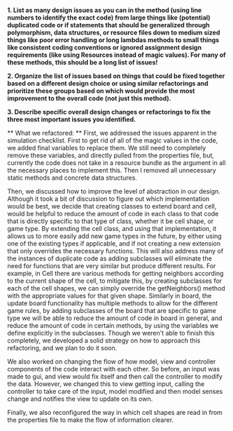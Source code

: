 **1. List as many design issues as you can in the method (using line numbers to identify the exact code) from large things 
like (potential) duplicated code or if statements that should be generalized through polymorphism, data structures, or 
resource files down to medium sized things like poor error handling or long lambdas methods to small things like 
consistent coding conventions or ignored assignment design requirements (like using Resources instead of magic values). 
For many of these methods, this should be a long list of issues!**


**2. Organize the list of issues based on things that could be fixed together based on a different design choice or using 
similar refactorings and prioritize these groups based on which would provide the most improvement to the overall code 
(not just this method).**


**3. Describe specific overall design changes or refactorings to fix the three most important issues you identified.**



** What we refactored: **
First, we addressed the issues apparent in the simulation checklist. First to get rid of all of the magic values in the 
code, we added final variables to replace them. We still need to completely remove these variables, and directly pulled 
from the properties file, but, currently the code does not take in a resource bundle as the argument in all the 
necessary places to implement this. Then I removed all unnecessary static methods and concrete data structures. 

Then, we discussed how to improve the level of abstraction in our design. Although it took a bit of discussion to figure 
out which implementation would be best, we decide that creating classes to extend board and cell, would be helpful to 
reduce the amount of code in each class to that code that is directly specific to that type of class, whether it be cell 
shape, or game type. By extending the cell class, and using that implementation, it allows us to more easily add new 
game types in the future, by either using one of the existing types if applicable, and if not creating a new extension 
that only overrides the necessary functions. This will also address many of the instances of duplicate code as adding 
subclasses will eliminate the need for functions that are very similar but produce different results. For example, in 
Cell there are various methods for getting neighbors according to the current shape of the cell, to mitigate this, by 
creating subclasses for each of the cell shapes, we can simply override the getNeighbors() method with the appropriate 
values for that given shape. Similarly in board, the update board functionality has multiple methods to allow for the 
different game rules, by adding subclasses of the board that are specific to game type we will be able to reduce the 
amount of code in board in general, and reduce the amount of code in certain methods, by using the variables we define 
explicitly in the subclasses. Though we weren't able to finish this completely, we developed a solid strategy on how to
approach this refactoring, and we plan to do it soon.

We also worked on changing the flow of how model, view and controller components of the code interact with each other. 
So before, an input was made to gui, and view would fix itself and then call the controller to modify the data. However, 
we changed this to view getting input, calling the controller to take care of the input, model modified and then model 
senses change and notifies the view to update on its own.

Finally, we also reconfigured the way in which cell shapes are read in from the properties file to make the flow of
information clearer.